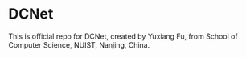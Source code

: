 # DCNet
This is official repo for DCNet, created by Yuxiang Fu, from School of Computer Science, NUIST, Nanjing, China.
